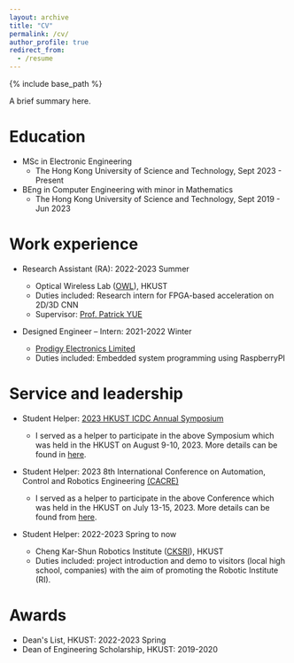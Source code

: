 ```yaml
---
layout: archive
title: "CV"
permalink: /cv/
author_profile: true
redirect_from:
  - /resume
---
```


{% include base_path %}

A brief summary here. 

Education
======
* MSc in Electronic Engineering
    * The Hong Kong University of Science and Technology, Sept 2023 - Present
* BEng in Computer Engineering with minor in Mathematics
    * The Hong Kong University of Science and Technology, Sept 2019 - Jun 2023



Work experience
======
* Research Assistant (RA): 2022-2023 Summer
  * Optical Wireless Lab ([OWL](https://yuegroup.hkust.edu.hk/)), HKUST
  * Duties included: Research intern for FPGA-based acceleration on 2D/3D CNN
  * Supervisor: [Prof. Patrick YUE](https://facultyprofiles.hkust.edu.hk/profiles.php?profile=chik-patrick-yue-eepatrick)

* Designed Engineer – Intern: 2021-2022 Winter
  * [Prodigy Electronics Limited](https://www.prodigyelectronics.com/)
  * Duties included: Embedded system programming using RaspberryPI



Service and leadership
======
* Student Helper: [2023 HKUST ICDC Annual Symposium](https://calendar.hkust.edu.hk/events/2023-hkust-icdc-annual-symposium)
  * I served as a helper to participate in the above Symposium which was held in the HKUST on August 9-10, 2023. More details can be found in [here](https://www.canva.com/design/DAFqQZvsyJE/DEM21pexuvyyVXy08eo9FQ/view?website#2).

  
  
* Student Helper: 2023 8th International Conference on Automation, Control and Robotics Engineering [(CACRE)](https://calendar.hkust.edu.hk/events/2023-8th-international-conference-automation-control-and-robotics-engineering-cacre-2023?organizer_landing=14424)
  * I served as a helper to participate in the above Conference which was held in the HKUST on July 13-15, 2023. More details can be found from [here](https://www.cacre.org).
* Student Helper: 2022-2023 Spring to now
  * Cheng Kar-Shun Robotics Institute ([CKSRI](https://ri.hkust.edu.hk/)), HKUST
  * Duties included: project introduction and demo to visitors (local high school, companies) with the aim of promoting the Robotic Institute (RI).

Awards
======
* Dean's List, HKUST: 2022-2023 Spring
* Dean of Engineering Scholarship, HKUST: 2019-2020
